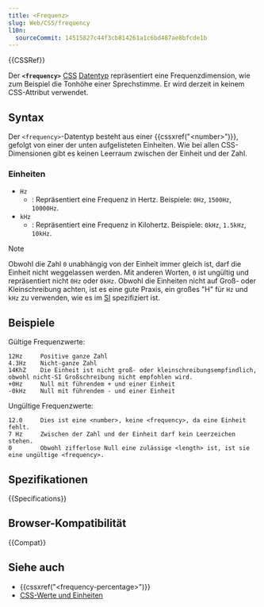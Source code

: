 ```yaml
---
title: <Frequenz>
slug: Web/CSS/frequency
l10n:
  sourceCommit: 14515827c44f3cb814261a1c6bd487ae8bfcde1b
---
```


{{CSSRef}}

Der **`<frequency>`** [CSS](/de/docs/Web/CSS) [Datentyp](/de/docs/Web/CSS/CSS_Types) repräsentiert eine Frequenzdimension, wie zum Beispiel die Tonhöhe einer Sprechstimme. Er wird derzeit in keinem CSS-Attribut verwendet.

## Syntax

Der `<frequency>`-Datentyp besteht aus einer {{cssxref("&lt;number&gt;")}}, gefolgt von einer der unten aufgelisteten Einheiten. Wie bei allen CSS-Dimensionen gibt es keinen Leerraum zwischen der Einheit und der Zahl.

### Einheiten

- `Hz`
  - : Repräsentiert eine Frequenz in Hertz. Beispiele: `0Hz`, `1500Hz`, `10000Hz`.
- `kHz`
  - : Repräsentiert eine Frequenz in Kilohertz. Beispiele: `0kHz`, `1.5kHz`, `10kHz`.

> [!NOTE]
> Obwohl die Zahl `0` unabhängig von der Einheit immer gleich ist, darf die Einheit nicht weggelassen werden. Mit anderen Worten, `0` ist ungültig und repräsentiert nicht `0Hz` oder `0kHz`. Obwohl die Einheiten nicht auf Groß- oder Kleinschreibung achten, ist es eine gute Praxis, ein großes "H" für `Hz` und `kHz` zu verwenden, wie es im [SI](https://en.wikipedia.org/wiki/International_System_of_Units) spezifiziert ist.

## Beispiele

Gültige Frequenzwerte:

```plain example-good
12Hz     Positive ganze Zahl
4.3Hz    Nicht-ganze Zahl
14KhZ    Die Einheit ist nicht groß- oder kleinschreibungsempfindlich, obwohl nicht-SI Großschreibung nicht empfohlen wird.
+0Hz     Null mit führendem + und einer Einheit
-0kHz    Null mit führendem - und einer Einheit
```

Ungültige Frequenzwerte:

```plain example-bad
12.0     Dies ist eine <number>, keine <frequency>, da eine Einheit fehlt.
7 Hz     Zwischen der Zahl und der Einheit darf kein Leerzeichen stehen.
0        Obwohl zifferlose Null eine zulässige <length> ist, ist sie eine ungültige <frequency>.
```

## Spezifikationen

{{Specifications}}

## Browser-Kompatibilität

{{Compat}}

## Siehe auch

- {{cssxref("&lt;frequency-percentage&gt;")}}
- [CSS-Werte und Einheiten](/de/docs/Web/CSS/CSS_Values_and_Units)
